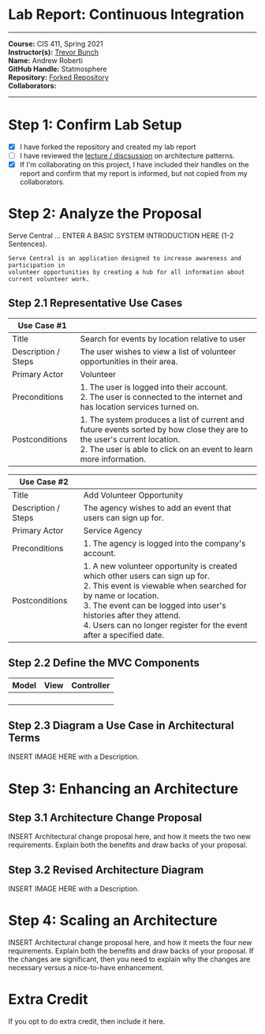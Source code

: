 # Lab Report: Continuous Integration
___
**Course:** CIS 411, Spring 2021  
**Instructor(s):** [Trevor Bunch](https://github.com/trevordbunch)  
**Name:** Andrew Roberti  
**GitHub Handle:** Statmosphere  
**Repository:** [Forked Repository](https://github.com/Statmosphere/cis411_lab2_arch)  
**Collaborators:** 
___

# Step 1: Confirm Lab Setup
- [x] I have forked the repository and created my lab report
- [ ] I have reviewed the [lecture / discsussion](../assets/04p1_SolutionArchitectures.pdf) on architecture patterns.
- [x] If I'm collaborating on this project, I have included their handles on the report and confirm that my report is informed, but not copied from my collaborators.

# Step 2: Analyze the Proposal
Serve Central ... ENTER A BASIC SYSTEM INTRODUCTION HERE (1-2 Sentences).  
```
Serve Central is an application designed to increase awareness and participation in  
volunteer opportunities by creating a hub for all information about current volunteer work.
```

## Step 2.1 Representative Use Cases  

| Use Case #1 | |
|---|---|
| Title | Search for events by location relative to user |
| Description / Steps | The user wishes to view a list of volunteer opportunities in their area. |
| Primary Actor | Volunteer |
| Preconditions | 1. The user is logged into their account. <br> 2. The user is connected to the internet and has location services turned on. |
| Postconditions | 1. The system produces a list of current and future events sorted by how close they are to the user's current location. <br> 2. The user is able to click on an event to learn more information. |

| Use Case #2 | |
|---|---|
| Title | Add Volunteer Opportunity |
| Description / Steps | The agency wishes to add an event that users can sign up for. |
| Primary Actor | Service Agency |
| Preconditions | 1. The agency is logged into the company's account. <br> |
| Postconditions | 1. A new volunteer opportunity is created which other users can sign up for. <br> 2. This event is viewable when searched for by name or location. <br> 3. The event can be logged into user's histories after they attend. <br> 4. Users can no longer register for the event after a specified date. |

## Step 2.2 Define the MVC Components

| Model | View | Controller |
|---|---|---|
|  |  |  |
|  |  |  |
|  |  |  |
|  |  |  |

## Step 2.3 Diagram a Use Case in Architectural Terms
INSERT IMAGE HERE with a Description.

# Step 3: Enhancing an Architecture

## Step 3.1 Architecture Change Proposal
INSERT Architectural change proposal here, and how it meets the two new requirements.  Explain both the benefits and draw backs of your proposal.

## Step 3.2 Revised Architecture Diagram
INSERT IMAGE HERE with a Description.

# Step 4: Scaling an Architecture
INSERT Architectural change proposal here, and how it meets the four new requirements.  Explain both the benefits and draw backs of your proposal.  If the changes are significant, then you need to explain why the changes are necessary versus a nice-to-have enhancement.

# Extra Credit
If you opt to do extra credit, then include it here.